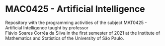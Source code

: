 # MAC0425 - Artificial Intelligence

Repository with the programming activities of the subject MAT0425 - Artificial Intelligence taught by professor 	
Flávio Soares Corrêa da Silva in the first semester of 2021 at the Institute of Mathematics and Statistics of the University of São Paulo.
